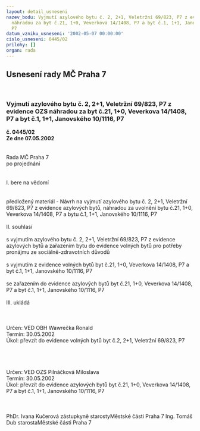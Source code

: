 ```yaml
---
layout: detail_usneseni
nazev_bodu: Vyjmutí azylového bytu č. 2, 2+1, Veletržní 69/823, P7 z evidence OZS
  náhradou za byt č.21, 1+0, Veverkova 14/1408, P7 a byt č.1, 1+1, Janovského 10/1116,
  P7
datum_vzniku_usneseni: '2002-05-07 00:00:00'
cislo_usneseni: 0445/02
prilohy: []
organ: rada
---
```

<div id="ucUsn_pList" class="usn">
	<span><h2>Usnesení rady MČ Praha 7 </h2>
<br></span><div class="standBody">
<span><h3>Vyjmutí azylového bytu č. 2, 2+1, Veletržní 69/823, P7 z evidence OZS náhradou za byt č.21, 1+0, Veverkova 14/1408, P7 a byt č.1, 1+1, Janovského 10/1116, P7</h3></span><div class="center">
		<strong>č. 0445/02</strong><br>
	</div>
<div class="center">
		<strong>Ze dne 07.05.2002</strong><br><br>
	</div>
<br>Rada MČ Praha 7<br>po projednání<br><br><br>I.	bere na vědomí<br><br> <br>předložený materiál - Návrh na vyjmutí azylového bytu č. 2, 2+1, Veletržní 69/823, P7 z evidence azylových bytů, náhradou za uvolnění bytu č.21, 1+0, Veverkova 14/1408, P7 a bytu č.1, 1+1, Janovského 10/1116, P7 <br><br>II.	souhlasí<br><br>s vyjmutím azylového bytu č. 2, 2+1, Veletržní 69/823, P7 z evidence azylových bytů a zařazením bytu do evidence volných bytů pro potřeby pronájmu ze sociálně-zdravotních důvodů<br><br>s vyjmutím z evidence volných bytů byt č.21, 1+0, Veverkova 14/1408, P7 a byt č.1, 1+1, Janovského 10/1116, P7<br><br>se zařazením do evidence azylových bytů byt č.21, 1+0, Veverkova 14/1408, P7 a byt č.1, 1+1, Janovského 10/1116, P7<br><br>III.	ukládá <br><br><br> <br>Určen:	VED OBH Wawrečka Ronald<br>Termín: 30.05.2002<br>Úkol:	převzít do evidence volných bytů byt č.2, 2+1, Veletržní 69/823, P7 <br> <br> <br><br> <br>Určen:	VED OZS Pilnáčková Miloslava<br>Termín: 30.05.2002<br>Úkol:	převzít do evidence azylových bytů byt č.21, 1+0, Veverkova 14/1408, P7 a byt č.1, 1+1, Janovského 10/1116, P7<br> <br> <br>	<br>PhDr. Ivana Kučerová zástupkyně starostyMěstské části Praha 7	Ing. Tomáš Dub starostaMěstské části Praha 7<br>	<br><br>
</div>
</div>